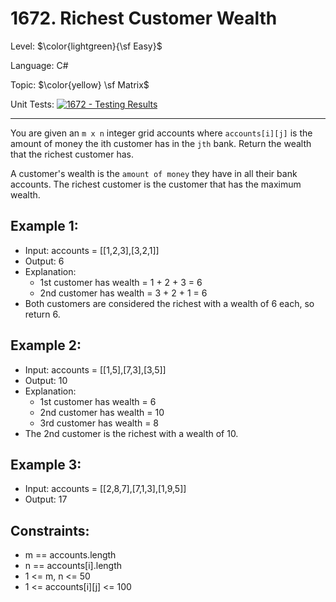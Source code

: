 # 1672. Richest Customer Wealth

Level: $\color{lightgreen}{\sf Easy}$

Language: C#

Topic: $\color{yellow} \sf Matrix$

Unit Tests: [![1672 - Testing Results](https://github.com/F4NT0/My-LeetCode-Solvings/actions/workflows/1672.yml/badge.svg?branch=main)](https://github.com/F4NT0/My-LeetCode-Solvings/actions/workflows/1672.yml)

---

You are given an `m x n` integer grid accounts where `accounts[i][j]` is the amount of money the i​​​​​​​​​​​th​​​​ customer has in the `j​​​​​​​​​​​th​​​`​ bank. Return the wealth that the richest customer has.

A customer's wealth is the `amount of money` they have in all their bank accounts. The richest customer is the customer that has the maximum wealth.

 
## Example 1:

- Input: accounts = [[1,2,3],[3,2,1]]
- Output: 6
- Explanation: 
  - 1st customer has wealth = 1 + 2 + 3 = 6
  - 2nd customer has wealth = 3 + 2 + 1 = 6
- Both customers are considered the richest with a wealth of 6 each, so return 6.

## Example 2:

- Input: accounts = [[1,5],[7,3],[3,5]]
- Output: 10
- Explanation: 
  - 1st customer has wealth = 6
  - 2nd customer has wealth = 10 
  - 3rd customer has wealth = 8
- The 2nd customer is the richest with a wealth of 10.

## Example 3:

- Input: accounts = [[2,8,7],[7,1,3],[1,9,5]]
- Output: 17
 

## Constraints:

- m == accounts.length
- n == accounts[i].length
- 1 <= m, n <= 50
- 1 <= accounts[i][j] <= 100